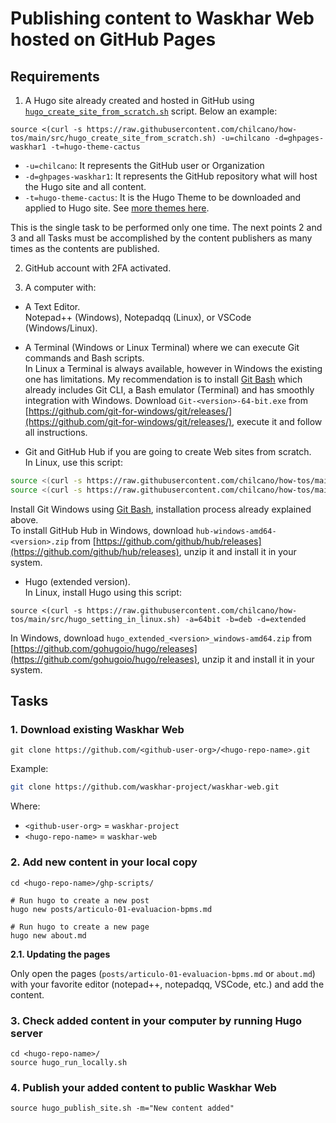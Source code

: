 # Publishing content to Waskhar Web hosted on GitHub Pages

## Requirements

1. A Hugo site already created and hosted in GitHub using [`hugo_create_site_from_scratch.sh`](../src/hugo_create_site_from_scratch.sh) script. Below an example:

```
source <(curl -s https://raw.githubusercontent.com/chilcano/how-tos/main/src/hugo_create_site_from_scratch.sh) -u=chilcano -d=ghpages-waskhar1 -t=hugo-theme-cactus
```

* `-u=chilcano`: It represents the GitHub user or Organization
* `-d=ghpages-waskhar1`: It represents the GitHub repository what will host the Hugo site and all content.
* `-t=hugo-theme-cactus`: It is the Hugo Theme to be downloaded and applied to Hugo site. See [more themes here](https://themes.gohugo.io/).

This is the single task to be performed only one time. The next points 2 and 3 and all Tasks must be accomplished by the content publishers as many times as the contents are published.

2. GitHub account with 2FA activated.

3. A computer with:

- A Text Editor.  
Notepad++ (Windows), Notepadqq (Linux), or VSCode (Windows/Linux).

- A Terminal (Windows or Linux Terminal) where we can execute Git commands and Bash scripts.  
In Linux a Terminal is always available, however in Windows the existing one has limitations. My recommendation is to install [Git Bash](https://gitforwindows.org/) which already includes Git CLI, a Bash emulator (Terminal) and has smoothly integration with Windows. Download `Git-<version>-64-bit.exe`  from [https://github.com/git-for-windows/git/releases/](https://github.com/git-for-windows/git/releases/), execute it and follow all instructions.

- Git and GitHub Hub if you are going to create Web sites from scratch.  
In Linux, use this script:
```sh
source <(curl -s https://raw.githubusercontent.com/chilcano/how-tos/main/src/git_and_hub_setting_in_linux.sh)
source <(curl -s https://raw.githubusercontent.com/chilcano/how-tos/main/src/git_and_hub_setting_in_linux.sh) -u=<your-git-account-name> -e=<your-git-account-email>
```  
Install Git Windows using [Git Bash](https://gitforwindows.org/), installation process already explained above.  
To install GitHub Hub in Windows, download `hub-windows-amd64-<version>.zip` from [https://github.com/github/hub/releases](https://github.com/github/hub/releases), unzip it and install it in your system. 

- Hugo (extended version).  
In Linux, install Hugo using this script:
```
source <(curl -s https://raw.githubusercontent.com/chilcano/how-tos/main/src/hugo_setting_in_linux.sh) -a=64bit -b=deb -d=extended
```
In Windows, download `hugo_extended_<version>_windows-amd64.zip` from [https://github.com/gohugoio/hugo/releases](https://github.com/gohugoio/hugo/releases), unzip it and install it in your system.


## Tasks

### 1. Download existing Waskhar Web

```
git clone https://github.com/<github-user-org>/<hugo-repo-name>.git
```
Example:
```sh
git clone https://github.com/waskhar-project/waskhar-web.git
```
Where:
* `<github-user-org>` = `waskhar-project`
* `<hugo-repo-name>` = `waskhar-web`

### 2. Add new content in your local copy

```
cd <hugo-repo-name>/ghp-scripts/

# Run hugo to create a new post
hugo new posts/articulo-01-evaluacion-bpms.md

# Run hugo to create a new page
hugo new about.md
```
__2.1. Updating the pages__  

Only open the pages (`posts/articulo-01-evaluacion-bpms.md` or `about.md`) with your favorite editor (notepad++, notepadqq, VSCode, etc.) and add the content.

### 3. Check added content in your computer by running Hugo server

```
cd <hugo-repo-name>/
source hugo_run_locally.sh
```

### 4. Publish your added content to public Waskhar Web

```
source hugo_publish_site.sh -m="New content added"
```
